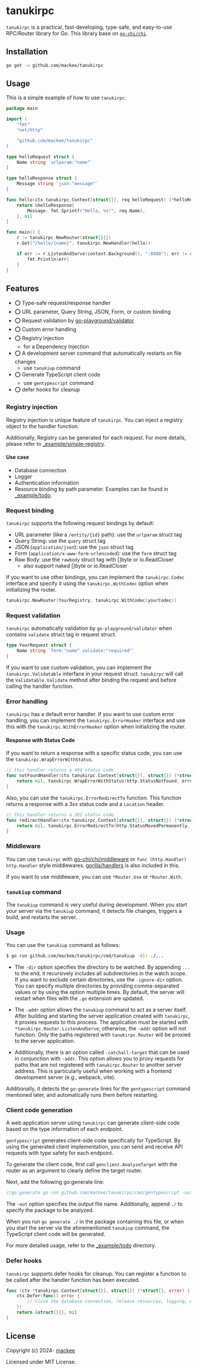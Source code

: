 # tanukirpc

`tanukirpc` is a practical, fast-developing, type-safe, and easy-to-use RPC/Router library for Go. This library base on [`go-chi/chi`](https://github.com/go-chi/chi).

## Installation

```bash
go get -u github.com/mackee/tanukirpc
```

## Usage

This is a simple example of how to use `tanukirpc`.

```go
package main

import (
	"fmt"
	"net/http"

	"github.com/mackee/tanukirpc"
)

type helloRequest struct {
	Name string `urlparam:"name"`
}

type helloResponse struct {
	Message string `json:"message"`
}

func hello(ctx tanukirpc.Context[struct{}], req helloRequest) (*helloResponse, error) {
	return &helloResponse{
		Message: fmt.Sprintf("Hello, %s!", req.Name),
	}, nil
}

func main() {
	r := tanukirpc.NewRouter(struct{}{})
	r.Get("/hello/{name}", tanukirpc.NewHandler(hello))

	if err := r.ListenAndServe(context.Background(), ":8080"); err != nil {
		fmt.Println(err)
	}
}
```

## Features

- :o: Type-safe request/response handler
- :o: URL parameter, Query String, JSON, Form, or custom binding
- :o: Request validation by [go-playground/validator](https://github.com/go-playground/validator)
- :o: Custom error handling
- :o: Registry injection
  - for a Dependency Injection
- :o: A development server command that automatically restarts on file changes
  - use `tanukiup` command
- :o: Generate TypeScript client code
  - use `gentypescript` command
- :o: defer hooks for cleanup

### Registry injection

Registry injection is unique feature of `tanukirpc`. You can inject a registry object to the handler function.

Additionally, Registry can be generated for each request. For more details, please refer to [_example/simple-registry](./_example/simple-registry).

#### Use case

* Database connection
* Logger
* Authentication information
* Resource binding by path parameter. Examples can be found in [_example/todo](./_example/todo).

### Request binding

`tanukirpc` supports the following request bindings by default:

* URL parameter (like a `/entity/{id}` path): use the `urlparam` struct tag
* Query String: use the `query` struct tag
* JSON (`application/json`): use the `json` struct tag
* Form (`application/x-www-form-urlencoded`): use the `form` struct tag
* Raw Body: use the `rawbody` struct tag with []byte or io.ReadCloser
  * also support naked []byte or io.ReadCloser

If you want to use other bindings, you can implement the `tanukirpc.Codec` interface and specify it using the `tanukirpc.WithCodec` option when initializing the router.

```go
tanukirpc.NewRouter(YourRegistry, tanukirpc.WithCodec(yourCodec))
```

### Request validation

`tanukirpc` automatically validation by `go-playground/validator` when contains `validate` struct tag in request struct.

```go
type YourRequest struct {
    Name string `form:"name" validate:"required"`
}
```

If you want to use custom validation, you can implement the `tanukirpc.Validatable` interface in your request struct. `tanukirpc` will call the `Validatable.Validate` method after binding the request and before calling the handler function.

### Error handling

`tanukirpc` has a default error handler. If you want to use custom error handling, you can implement the `tanukirpc.ErrorHooker` interface and use this with the `tanukirpc.WithErrorHooker` option when initializing the router.

#### Response with Status Code

If you want to return a response with a specific status code, you can use the `tanukirpc.WrapErrorWithStatus`.

```go
// this handler returns a 404 status code
func notFoundHandler(ctx tanukirpc.Context[struct{}], struct{}) (*struct{}, error) {
    return nil, tanukirpc.WrapErrorWithStatus(http.StatusNotFound, errors.New("not found"))
}
```

Also, you can use the `tanukirpc.ErrorRedirectTo` function. This function returns a response with a 3xx status code and a `Location` header.

```go
// this handler returns a 301 status code
func redirectHandler(ctx tanukirpc.Context[struct{}], struct{}) (*struct{}, error) {
    return nil, tanukirpc.ErrorRedirectTo(http.StatusMovedPermanently, "/new-location")
}
```

### Middleware

You can use `tanukirpc` with [go-chi/chi/middleware](https://pkg.go.dev/github.com/go-chi/chi/v5@v5.1.0/middleware) or `func (http.Handler) http.Handler` style middlewares. [gorilla/handlers](https://pkg.go.dev/github.com/gorilla/handlers) is also included in this.

If you want to use middleware, you can use `*Router.Use` or `*Router.With`.

### `tanukiup` command

The `tanukiup` command is very useful during development. When you start your server via the `tanukiup` command, it detects file changes, triggers a build, and restarts the server.

### Usage
You can use the `tanukiup` command as follows:
```sh
$ go run github.com/mackee/tanukirpc/cmd/tanukiup -dir ./...
```

- The `-dir` option specifies the directory to be watched. By appending `...` to the end, it recursively includes all subdirectories in the watch scope. If you want to exclude certain directories, use the `-ignore-dir` option. You can specify multiple directories by providing comma-separated values or by using the option multiple times. By default, the server will restart when files with the `.go` extension are updated.

- The `-addr` option allows the `tanukiup` command to act as a server itself. After building and starting the server application created with `tanukirpc`, it proxies requests to this process. The application must be started with `*tanukirpc.Router.ListenAndServe`; otherwise, the `-addr` option will not function. Only the paths registered with `tanukirpc.Router` will be proxied to the server application.

- Additionally, there is an option called `-catchall-target` that can be used in conjunction with `-addr`. This option allows you to proxy requests for paths that are not registered with `tanukirpc.Router` to another server address. This is particularly useful when working with a frontend development server (e.g., webpack, vite).

Additionally, it detects the `go:generate` lines for the `gentypescript` command mentioned later, and automatically runs them before restarting.

### Client code generation

A web application server using `tanukirpc` can generate client-side code based on the type information of each endpoint.

`gentypescript` generates client-side code specifically for TypeScript. By using the generated client implementation, you can send and receive API requests with type safety for each endpoint.

To generate the client code, first call `genclient.AnalyzeTarget` with the router as an argument to clearly define the target router.

Next, add the following go:generate line:

```go
//go:generate go run github.com/mackee/tanukirpc/cmd/gentypescript -out ./frontend/src/client.ts ./
```

The `-out` option specifies the output file name. Additionally, append `./` to specify the package to be analyzed.

When you run `go generate ./` in the package containing this file, or when you start the server via the aforementioned `tanukiup` command, the TypeScript client code will be generated.

For more detailed usage, refer to the [_example/todo](./_example/todo) directory.

### Defer hooks

`tanukirpc` supports defer hooks for cleanup. You can register a function to be called after the handler function has been executed.

```go
func (ctx *tanukirpc.Context[struct{}], struct{}) (*struct{}, error) {
    ctx.Defer(func() error {
        // Close the database connection, release resources, logging, enqueue job etc...
    })
    return &struct{}{}, nil
}
```

## License

Copyright (c) 2024- [mackee](https://github.com/mackee)

Licensed under MIT License.
